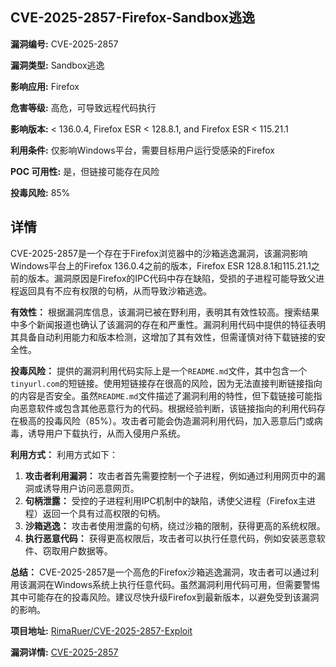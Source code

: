 ## CVE-2025-2857-Firefox-Sandbox逃逸

**漏洞编号:** CVE-2025-2857

**漏洞类型:** Sandbox逃逸

**影响应用:** Firefox

**危害等级:** 高危，可导致远程代码执行

**影响版本:** < 136.0.4, Firefox ESR < 128.8.1, and Firefox ESR < 115.21.1

**利用条件:** 仅影响Windows平台，需要目标用户运行受感染的Firefox

**POC 可用性:** 是，但链接可能存在风险

**投毒风险:** 85%

## 详情

CVE-2025-2857是一个存在于Firefox浏览器中的沙箱逃逸漏洞，该漏洞影响Windows平台上的Firefox 136.0.4之前的版本，Firefox ESR 128.8.1和115.21.1之前的版本。漏洞原因是Firefox的IPC代码中存在缺陷，受损的子进程可能导致父进程返回具有不应有权限的句柄，从而导致沙箱逃逸。

**有效性：**
根据漏洞库信息，该漏洞已被在野利用，表明其有效性较高。搜索结果中多个新闻报道也确认了该漏洞的存在和严重性。漏洞利用代码中提供的特征表明其具备自动利用能力和版本检测，这增加了其有效性，但需谨慎对待下载链接的安全性。

**投毒风险：**
提供的漏洞利用代码实际上是一个`README.md`文件，其中包含一个`tinyurl.com`的短链接。使用短链接存在很高的风险，因为无法直接判断链接指向的内容是否安全。虽然`README.md`文件描述了漏洞利用的特性，但下载链接可能指向恶意软件或包含其他恶意行为的代码。根据经验判断，该链接指向的利用代码存在极高的投毒风险（85%）。攻击者可能会伪造漏洞利用代码，加入恶意后门或病毒，诱导用户下载执行，从而入侵用户系统。

**利用方式：**
利用方式如下：

1.  **攻击者利用漏洞：** 攻击者首先需要控制一个子进程，例如通过利用网页中的漏洞或诱导用户访问恶意网页。
2.  **句柄泄露：** 受控的子进程利用IPC机制中的缺陷，诱使父进程（Firefox主进程）返回一个具有过高权限的句柄。
3.  **沙箱逃逸：** 攻击者使用泄露的句柄，绕过沙箱的限制，获得更高的系统权限。
4.  **执行恶意代码：** 获得更高权限后，攻击者可以执行任意代码，例如安装恶意软件、窃取用户数据等。

**总结：**
CVE-2025-2857是一个高危的Firefox沙箱逃逸漏洞，攻击者可以通过利用该漏洞在Windows系统上执行任意代码。虽然漏洞利用代码可用，但需要警惕其中可能存在的投毒风险。建议尽快升级Firefox到最新版本，以避免受到该漏洞的影响。

**项目地址:** [RimaRuer/CVE-2025-2857-Exploit](https://github.com/RimaRuer/CVE-2025-2857-Exploit)

**漏洞详情:** [CVE-2025-2857](https://nvd.nist.gov/vuln/detail/CVE-2025-2857)
